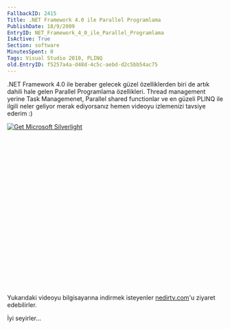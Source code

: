 ```yaml
---
FallbackID: 2415
Title: .NET Framework 4.0 ile Parallel Programlama
PublishDate: 18/9/2009
EntryID: NET_Framework_4_0_ile_Parallel_Programlama
IsActive: True
Section: software
MinutesSpent: 0
Tags: Visual Studio 2010, PLINQ
old.EntryID: f5257a4a-d48d-4c5c-aebd-d2c5bb54ac75
---
```

.NET Framework 4.0 ile beraber gelecek güzel özelliklerden biri de artık
dahili hale gelen Parallel Programlama özellikleri. Thread management
yerine Task Managemenet, Parallel shared functionlar ve en güzeli PLINQ
ile ilgili neler geliyor merak ediyorsanız hemen videoyu izlemenizi
tavsiye ederim :)

<div style="width:512px;height:384px;">

[![Get Microsoft
Silverlight](http://go2.microsoft.com/fwlink/?LinkId=108181)](http://go2.microsoft.com/fwlink/?LinkID=124807)

</div>

Yukarıdaki videoyu bilgisayarına indirmek isteyenler
[nedirtv.com](http://www.nedirtv.com/video/darony_170909_tbl_plinq.aspx)'u
ziyaret edebilirler.

İyi seyirler...


